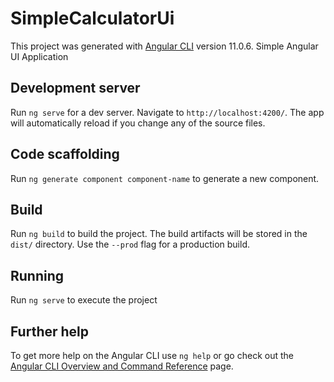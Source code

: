 # SimpleCalculatorUi

This project was generated with [Angular CLI](https://github.com/angular/angular-cli) version 11.0.6. Simple Angular UI Application

## Development server

Run `ng serve` for a dev server. Navigate to `http://localhost:4200/`. The app will automatically reload if you change any of the source files.

## Code scaffolding

Run `ng generate component component-name` to generate a new component.

## Build

Run `ng build` to build the project. The build artifacts will be stored in the `dist/` directory. Use the `--prod` flag for a production build.

## Running

Run `ng serve` to execute the project

## Further help

To get more help on the Angular CLI use `ng help` or go check out the [Angular CLI Overview and Command Reference](https://angular.io/cli) page.
